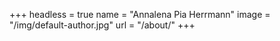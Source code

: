 +++
headless = true
name = "Annalena Pia Herrmann"
image = "/img/default-author.jpg"
url = "/about/"
+++
